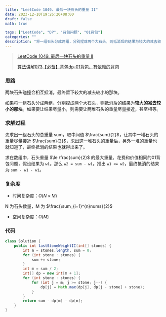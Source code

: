 ```yaml
---
title: "LeetCode 1049. 最后一块石头的重量 II"
date: 2023-12-10T19:26:20+08:00
draft: false
math: true

tags: ["LeetCode", "DP", "背包问题", "01背包"]
categories: ""
description: "将一组石头分成两组，分别捏成两个大石头，则抵消后的结果为较大的减去较小的那块。如果要让结果尽量小，则需要让两堆石头的重量尽量接近。"
---
```


> [LeetCode 1049. 最后一块石头的重量 II](https://leetcode.cn/problems/last-stone-weight-ii/)
>
> [算法讲解073【必备】背包dp-01背包、有依赖的背包](https://www.bilibili.com/list/)

### 思路

两块石头碰撞会相互抵消，最终留下较大的减去较小的那块。

如果将一组石头分成两组，分别捏成两个大石头，则抵消后的结果为**较大的减去较小的那块**。如果要让结果尽量小，则需要让两堆石头的重量尽量接近，甚至相等。

### 求解过程

先求出一组石头的总重量 sum，取中间值 $\frac{sum}{2}$，让其中一堆石头的重量尽量接近 $\frac{sum}{2}$，求出这一堆石头的重量后，另外一堆的重量也就知道了，最终抵消的结果也就得出来了。

求在数组中，石头重量 $\le \frac{sum}{2}$ 的最大重量，花费和价值相同的01背包问题，假设结果为 `w1`，那么 `w2 = sum - w1`，推出 `w1 <= w2`，最终抵消的结果为 `sum - w1 - w1`。

### 复杂度

- 时间复杂度：$O(N \times M)$

N 为石头数量，M 为 $\frac{\sum_{i=1}^{n}nums}{2}$

- 空间复杂度：$O(M)$

### 代码

```java
class Solution {
    public int lastStoneWeightII(int[] stones) {
        int n = stones.length, sum = 0;
        for (int stone : stones) {
            sum += stone;
        }
        int m = sum / 2;
        int[] dp = new int[m + 1];
        for (int stone : stones) {
            for (int j = m; j >= stone; j--) {
                dp[j] = Math.max(dp[j], dp[j - stone] + stone);
            }
        }
        return sum - dp[m] - dp[m];
    }
}
```